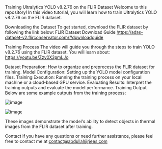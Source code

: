 Training Ultralytics YOLO v8.2.76 on the FLIR Dataset
Welcome to this repository! In this video tutorial, you will learn how to train Ultralytics YOLO v8.2.76 on the FLIR dataset.

Downloading the Dataset
To get started, download the FLIR dataset by following the link below:
FLIR Dataset Download Guide https://adas-dataset-v2.flirconservator.com/#downloadguide

Training Process
The video will guide you through the steps to train YOLO v8.2.76 using the FLIR dataset. You will learn about:
https://youtu.be/Zzv0X3pmLJo

Dataset Preparation: How to organize and preprocess the FLIR dataset for training.
Model Configuration: Setting up the YOLO model configuration files.
Training Execution: Running the training process on your local machine or a cloud-based GPU service.
Evaluating Results: Interpret the training outputs and evaluate the model performance.
Training Output
Below are some example outputs from the training process:

![image](https://github.com/user-attachments/assets/4eb95d3a-0857-4ed3-9162-910c2c93c62a)

![image](https://github.com/user-attachments/assets/b9f7961d-aab3-46c1-b945-d4cc749e1fde)

These images demonstrate the model's ability to detect objects in thermal images from the FLIR dataset after training.

Contact
If you have any questions or need further assistance, please feel free to contact me at contact@abdullahjirjees.com
